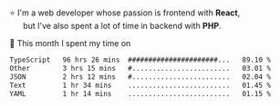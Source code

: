 ⭐ I'm a web developer whose passion is frontend with <b>React</b>,<br/>
&nbsp; &nbsp; &nbsp; but I've also spent a lot of time in backend with <b>PHP</b>.

📅 This month I spent my time on

<!--START_SECTION:waka-->

```txt
TypeScript   96 hrs 26 mins  ######################...   89.10 %
Other        3 hrs 15 mins   #........................   03.01 %
JSON         2 hrs 12 mins   #........................   02.04 %
Text         1 hr 34 mins    .........................   01.45 %
YAML         1 hr 14 mins    .........................   01.15 %
```

<!--END_SECTION:waka-->
